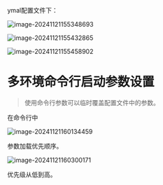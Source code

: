 ymal配置文件下：

 ![image-20241121155348693](D:\md_image\image-20241121155348693.png)

 ![image-20241121155432865](D:\md_image\image-20241121155432865.png)

 ![image-20241121155458902](D:\md_image\image-20241121155458902.png)



# 多环境命令行启动参数设置



> 使用命令行参数可以临时覆盖配置文件中的参数。



在命令行中

 ![image-20241121160134459](D:\md_image\image-20241121160134459.png)

 

参数加载优先顺序。

![image-20241121160300171](D:\md_image\image-20241121160300171.png)

优先级从低到高。

